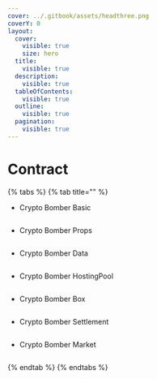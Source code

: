 ```yaml
---
cover: ../.gitbook/assets/headthree.png
coverY: 0
layout:
  cover:
    visible: true
    size: hero
  title:
    visible: true
  description:
    visible: true
  tableOfContents:
    visible: true
  outline:
    visible: true
  pagination:
    visible: true
---
```


# Contract



{% tabs %}
{% tab title="" %}
* Crypto Bomber Basic

```
```

* Crypto Bomber Props

```
```

* Crypto Bomber Data

```
```

* Crypto Bomber HostingPool

```
```

* Crypto Bomber Box

```
```

* Crypto Bomber Settlement

```
```

* Crypto Bomber Market

```
```
{% endtab %}
{% endtabs %}
